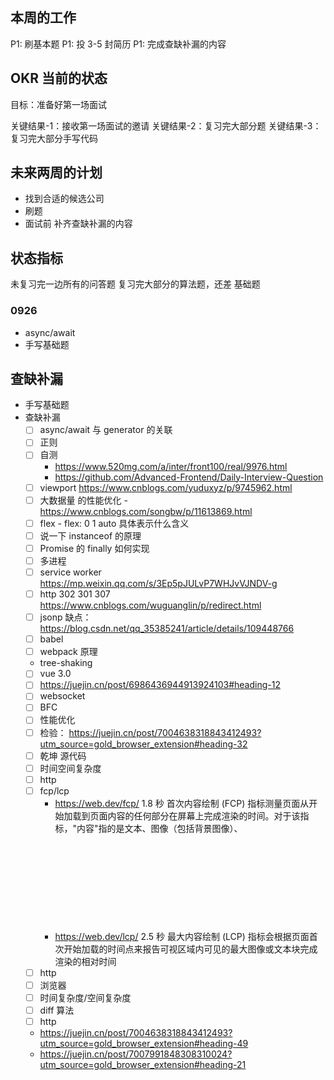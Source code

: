 ## 本周的工作

P1: 刷基本题
P1: 投 3-5 封简历
P1: 完成查缺补漏的内容

## OKR 当前的状态

目标：准备好第一场面试

关键结果-1：接收第一场面试的邀请
关键结果-2：复习完大部分题
关键结果-3：复习完大部分手写代码

## 未来两周的计划

- 找到合适的候选公司
- 刷题
- 面试前 补齐查缺补漏的内容

## 状态指标

未复习完一边所有的问答题
复习完大部分的算法题，还差 基础题

### 0926

- async/await
- 手写基础题

## 查缺补漏

- 手写基础题
- 查缺补漏
  - [ ] async/await 与 generator 的关联
  - [ ] 正则
  - [ ] 自测
    - https://www.520mg.com/a/inter/front100/real/9976.html
    - https://github.com/Advanced-Frontend/Daily-Interview-Question
  - [ ] viewport https://www.cnblogs.com/yuduxyz/p/9745962.html
  - [ ] 大数据量 的性能优化 - https://www.cnblogs.com/songbw/p/11613869.html
  - [ ] flex - flex: 0 1 auto 具体表示什么含义
  - [ ] 说一下 instanceof 的原理
  - [ ] Promise 的 finally 如何实现
  - [ ] 多进程
  - [ ] service worker https://mp.weixin.qq.com/s/3Ep5pJULvP7WHJvVJNDV-g
  - [ ] http 302 301 307 https://www.cnblogs.com/wuguanglin/p/redirect.html
  - [ ] jsonp 缺点： https://blog.csdn.net/qq_35385241/article/details/109448766
  - [ ] babel
  - [ ] webpack 原理
  - tree-shaking
  - [ ] vue 3.0
  - [ ] https://juejin.cn/post/6986436944913924103#heading-12
  - [ ] websocket
  - [ ] BFC
  - [ ] 性能优化
  - [ ] 检验： https://juejin.cn/post/7004638318843412493?utm_source=gold_browser_extension#heading-32
  - [ ] 乾坤 源代码
  - [ ] 时间空间复杂度
  - [ ] http
  - [ ] fcp/lcp
    - https://web.dev/fcp/ 1.8 秒 首次内容绘制 (FCP) 指标测量页面从开始加载到页面内容的任何部分在屏幕上完成渲染的时间。对于该指标，"内容"指的是文本、图像（包括背景图像）、<svg>元素或非白色的<canvas>元素
    - https://web.dev/lcp/ 2.5 秒 最大内容绘制 (LCP) 指标会根据页面首次开始加载的时间点来报告可视区域内可见的最大图像或文本块完成渲染的相对时间
  - [ ] http
  - [ ] 浏览器
  - [ ] 时间复杂度/空间复杂度
  - [ ] diff 算法
  - [ ] http
  - https://juejin.cn/post/7004638318843412493?utm_source=gold_browser_extension#heading-49
  - https://juejin.cn/post/7007991848308310024?utm_source=gold_browser_extension#heading-21
